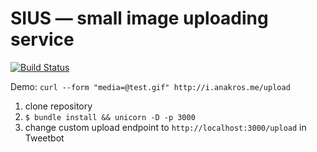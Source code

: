SIUS — small image uploading service
============

[![Build Status](https://travis-ci.org/Anakros/i.png)](https://travis-ci.org/Anakros/i)

Demo: ```curl --form "media=@test.gif" http://i.anakros.me/upload```

1. clone repository
2. ```$ bundle install && unicorn -D -p 3000```
3. change custom upload endpoint to ```http://localhost:3000/upload``` in Tweetbot
